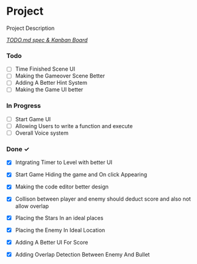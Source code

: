 # Project

Project Description

<em>[TODO.md spec & Kanban Board](https://bit.ly/3fCwKfM)</em>

### Todo

- [ ] Time Finished Scene UI  
- [ ] Making the Gameover Scene Better  
- [ ] Adding A Better Hint System  
- [ ] Making the Game UI better  

### In Progress

- [ ] Start Game UI  
- [ ] Allowing Users to write a function and execute  
- [ ] Overall Voice system  

### Done ✓

- [x] Intgrating Timer to Level with better UI  
- [x] Start Game Hiding the game and On click Appearing  
- [x] Making the code editor better design  
- [x] Collison between player and enemy should deduct score and also not allow overlap  
- [x] Placing the Stars In an ideal places  
- [x] Placing the Enemy In Ideal Location  
- [x] Adding A Better UI For Score  
- [x] Adding Overlap Detection Between Enemy And Bullet  

